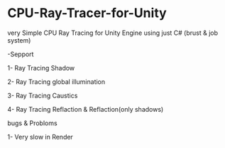 # CPU-Ray-Tracer-for-Unity
very Simple CPU Ray Tracing for Unity Engine using just C# (brust &amp; job system)


-Sepport

1- Ray Tracing Shadow

2- Ray Tracing global illumination

3- Ray Tracing Caustics

4- Ray Tracing Reflaction & Reflaction(only shadows)


bugs & Probloms

1- Very slow in Render
